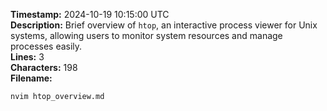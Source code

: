 **Timestamp:** 2024-10-19 10:15:00 UTC  
**Description:** Brief overview of `htop`, an interactive process viewer for Unix systems, allowing users to monitor system resources and manage processes easily.  
**Lines:** 3  
**Characters:** 198  
**Filename:** 
```bash
nvim htop_overview.md
```
